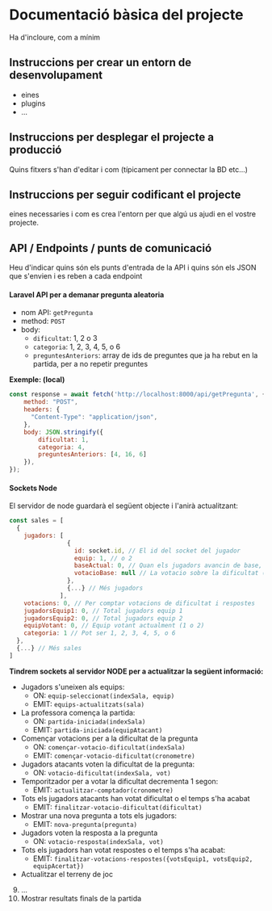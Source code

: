 # Documentació bàsica del projecte
Ha d'incloure, com a mínim
## Instruccions per crear un entorn de desenvolupament
  - eines
  - plugins
  - ...

## Instruccions per desplegar el projecte a producció
Quins fitxers s'han d'editar i com (típicament per connectar la BD etc...)

## Instruccions per seguir codificant el projecte
eines necessaries i com es crea l'entorn per que algú us ajudi en el vostre projecte.

## API / Endpoints / punts de comunicació
Heu d'indicar quins són els punts d'entrada de la API i quins són els JSON que s'envien i es reben a cada endpoint

#### Laravel API per a demanar pregunta aleatoria
- nom API: `getPregunta`
- method: `POST`
- body:
  - `dificultat`: 1, 2 o 3
  - `categoria`: 1, 2, 3, 4, 5, o 6
  - `preguntesAnteriors`: array de ids de preguntes que ja ha rebut en la partida, per a no repetir preguntes

**Exemple: (local)**
```javascript
const response = await fetch('http://localhost:8000/api/getPregunta', {
    method: "POST",
    headers: {
      "Content-Type": "application/json",
    },
    body: JSON.stringify({
        dificultat: 1,
        categoria: 4,
        preguntesAnteriors: [4, 16, 6]
    }),
});
```

#### Sockets Node
El servidor de node guardarà el següent objecte i l'anirà actualitzant:
```javascript
const sales = [
  {
    jugadors: [
                {
                  id: socket.id, // El id del socket del jugador
                  equip: 1, // o 2
                  baseActual: 0, // Quan els jugadors avancin de base, s'actualitzarà
                  votacioBase: null // La votacio sobre la dificultat (1, 2 o 3)
                },
                {...} // Més jugadors
              ],
    votacions: 0, // Per comptar votacions de dificultat i respostes
    jugadorsEquip1: 0, // Total jugadors equip 1
    jugadorsEquip2: 0, // Total jugadors equip 2
    equipVotant: 0, // Equip votant actualment (1 o 2)
    categoria: 1 // Pot ser 1, 2, 3, 4, 5, o 6
  },
  {...} // Més sales
]
```


**Tindrem sockets al servidor NODE per a actualitzar la següent informació:**
- Jugadors s'uneixen als equips:
  - ON: `equip-seleccionat(indexSala, equip)`
  - EMIT: `equips-actualitzats(sala)`
- La professora comença la partida:
  - ON: `partida-iniciada(indexSala)`
  - EMIT: `partida-iniciada(equipAtacant)`
- Començar votacions per a la dificultat de la pregunta
  - ON: `començar-votacio-dificultat(indexSala)`
  - EMIT: `començar-votacio-dificultat(cronometre)`
- Jugadors atacants voten la dificultat de la pregunta:
  - ON: `votacio-dificultat(indexSala, vot)`
- Temporitzador per a votar la dificultat decrementa 1 segon:
  - EMIT: `actualitzar-comptador(cronometre)`
- Tots els jugadors atacants han votat dificultat o el temps s'ha acabat
  - EMIT: `finalitzar-votacio-dificultat(dificultat)`
- Mostrar una nova pregunta a tots els jugadors:
  - EMIT: `nova-pregunta(pregunta)`
- Jugadors voten la resposta a la pregunta
  - ON: `votacio-resposta(indexSala, vot)`
- Tots els jugadors han votat respostes o el temps s'ha acabat:
  - EMIT: `finalitzar-votacions-respostes({votsEquip1, votsEquip2, equipAcertat})`
- Actualitzar el terreny de joc


9. ...
10. Mostrar resultats finals de la partida
